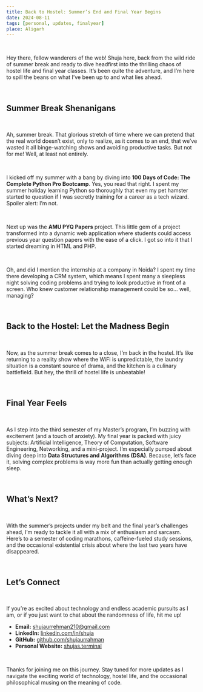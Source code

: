 ```yaml
---
title: Back to Hostel: Summer’s End and Final Year Begins
date: 2024-08-11
tags: [personal, updates, finalyear]
place: Aligarh
---
```


<br>

Hey there, fellow wanderers of the web! Shuja here, back from the wild ride of summer break and ready to dive headfirst into the thrilling chaos of hostel life and final year classes. It’s been quite the adventure, and I’m here to spill the beans on what I’ve been up to and what lies ahead.

<br>

## Summer Break Shenanigans

<br>

Ah, summer break. That glorious stretch of time where we can pretend that the real world doesn’t exist, only to realize, as it comes to an end, that we’ve wasted it all binge-watching shows and avoiding productive tasks. But not for me! Well, at least not entirely. 

<br>

I kicked off my summer with a bang by diving into **100 Days of Code: The Complete Python Pro Bootcamp**. Yes, you read that right. I spent my summer holiday learning Python so thoroughly that even my pet hamster started to question if I was secretly training for a career as a tech wizard. Spoiler alert: I’m not.

<br>

Next up was the **AMU PYQ Papers** project. This little gem of a project transformed into a dynamic web application where students could access previous year question papers with the ease of a click. I got so into it that I started dreaming in HTML and PHP. 

<br>

Oh, and did I mention the internship at a company in Noida? I spent my time there developing a CRM system, which means I spent many a sleepless night solving coding problems and trying to look productive in front of a screen. Who knew customer relationship management could be so... well, managing?

<br>

## Back to the Hostel: Let the Madness Begin

<br>

Now, as the summer break comes to a close, I’m back in the hostel. It’s like returning to a reality show where the WiFi is unpredictable, the laundry situation is a constant source of drama, and the kitchen is a culinary battlefield. But hey, the thrill of hostel life is unbeatable!

<br>

## Final Year Feels

<br>

As I step into the third semester of my Master’s program, I’m buzzing with excitement (and a touch of anxiety). My final year is packed with juicy subjects: Artificial Intelligence, Theory of Computation, Software Engineering, Networking, and a mini-project. I’m especially pumped about diving deep into **Data Structures and Algorithms (DSA)**. Because, let’s face it, solving complex problems is way more fun than actually getting enough sleep.

<br>

## What’s Next?

<br>

With the summer’s projects under my belt and the final year’s challenges ahead, I’m ready to tackle it all with a mix of enthusiasm and sarcasm. Here’s to a semester of coding marathons, caffeine-fueled study sessions, and the occasional existential crisis about where the last two years have disappeared.

<br>

## Let’s Connect

<br>

If you’re as excited about technology and endless academic pursuits as I am, or if you just want to chat about the randomness of life, hit me up!

- **Email:** [shujaurrehman210@gmail.com](mailto:shujaurrehman210@gmail.com)
- **LinkedIn:** [linkedin.com/in/shuja](https://linkedin.com/in/shuja)
- **GitHub:** [github.com/shujaurrahman](https://github.com/shujaurrahman)
- **Personal Website:** [shujas.terminal](https://shujas.terminal)

<br>

Thanks for joining me on this journey. Stay tuned for more updates as I navigate the exciting world of technology, hostel life, and the occasional philosophical musing on the meaning of code.

<br>



